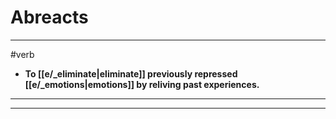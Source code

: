 # Abreacts
---
#verb
- **To [[e/_eliminate|eliminate]] previously repressed [[e/_emotions|emotions]] by reliving past experiences.**
---
---
